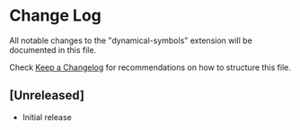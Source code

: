 # Change Log

All notable changes to the "dynamical-symbols" extension will be documented in this file.

Check [Keep a Changelog](http://keepachangelog.com/) for recommendations on how to structure this file.

## [Unreleased]

- Initial release